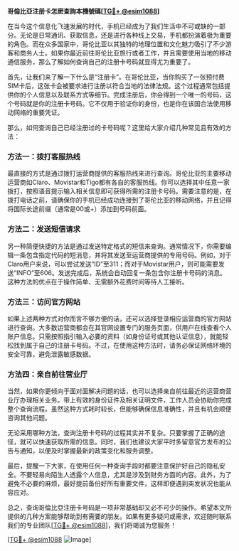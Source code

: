 **哥倫比亞注册卡怎麽查詢本機號碼[[TG💪+ @esim1088](https://t.me/s/esim1088)]**

在当今这个信息化飞速发展的时代，手机已经成为了我们生活中不可或缺的一部分。无论是日常通讯、获取信息，还是进行各种线上交易，手机都扮演着极为重要的角色。而在众多国家中，哥伦比亚以其独特的地理位置和文化魅力吸引了不少游客和商务人士。如果你最近前往哥伦比亚旅行或者工作，并且需要使用当地的移动通信服务，那么了解如何查询自己的注册卡号码就显得尤为重要了。

首先，让我们来了解一下什么是“注册卡”。在哥伦比亚，当你购买了一张预付费SIM卡后，这张卡会被要求进行注册以符合当地的法律法规。这个过程通常包括提供你的个人信息以及联系方式等细节。完成注册后，你会得到一个唯一的号码，这个号码就是你的注册卡号码。它不仅用于验证你的身份，也是你在该国合法使用移动网络的重要凭证。

那么，如何查询自己已经注册过的卡号码呢？这里给大家介绍几种常见且有效的方法：

### 方法一：拨打客服热线

最直接的方式是通过拨打运营商提供的客服热线来进行查询。哥伦比亚的主要移动运营商如Claro、Movistar和Tigo都有各自的客服热线。你可以选择其中任意一家拨打，按照语音提示输入相关信息即可获得所需的注册卡号码。需要注意的是，在拨打电话之前，请确保你的手机已经成功连接到了哥伦比亚的移动网络，并且记得将国际长途前缀（通常是00或+）添加到号码前面。

### 方法二：发送短信请求

另一种简便快捷的方法是通过发送特定格式的短信来查询。通常情况下，你需要编辑一条包含指定代码的短消息，并将其发送至运营商提供的专用号码。例如，对于Claro用户来说，可以尝试发送“ID”至311；而对于Movistar用户，则可能需要发送“INFO”至606。发送完成后，系统会自动回复一条包含你注册卡号码的消息。这种方法的优点在于操作简单、无需额外花费时间等待人工接听。

### 方法三：访问官方网站

如果上述两种方式对你而言不够方便的话，还可以选择登录相应运营商的官方网站进行查询。大多数运营商都会在其官网设置专门的服务页面，供用户在线查看个人账户信息。只需按照指引输入必要的资料（如身份证号或其他认证信息），就能轻松找到属于自己的注册卡号码。不过，在使用这种方法时，请务必保证网络环境的安全可靠，避免泄露敏感数据。

### 方法四：亲自前往营业厅

当然，如果你更倾向于面对面解决问题的话，也可以选择亲自前往最近的运营商营业厅办理相关业务。带上有效的身份证件及相关证明文件，工作人员会协助你完成整个查询流程。虽然这种方式耗时较长，但能够确保信息准确性，并且有机会顺便咨询其他问题。

无论采用哪种方法，查询注册卡号码的过程其实并不复杂。只要掌握了正确的途径，就可以快速获取所需的信息。同时，我们也建议大家平时多留意官方发布的公告与通知，以便及时掌握最新的政策变化和服务调整。

最后，提醒一下大家，在使用任何一种查询手段时都要注意保护好自己的隐私安全。不要轻易向陌生人透露个人信息，尤其是涉及到财务方面的内容。此外，为了避免不必要的麻烦，最好提前备份好所有重要文件，这样即便遇到突发状况也能从容应对。

总之，查询哥倫比亞注册卡号码是一项非常基础却又必不可少的操作。希望本文所提供的几种方案能够帮助到有需要的朋友。如果有更多疑问或需求，欢迎随时联系我们的专业团队[[TG💪+ @esim1088](https://t.me/s/esim1088)]，我们将竭诚为您服务！

[[TG💪+ @esim1088](https://t.me/s/esim1088) ![Image](https://i.postimg.cc/4NQfJmqS/Snipaste-2025-05-13-00-14-12.png)]